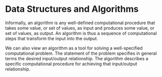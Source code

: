 # Data Structures and Algorithms

Informally, an algorithm is any well-defined computational procedure that takes
some value, or set of values, as input and produces some value, or set of values, as
output. An algorithm is thus a sequence of computational steps that transform the
input into the output.  

We can also view an algorithm as a tool for solving a well-specified computational problem. The statement of the problem specifies in general terms the desired
input/output relationship. The algorithm describes a specific computational procedure for achieving that input/output relationship.
